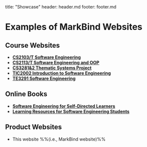 <frontmatter>
  title: "Showcase"
  header: header.md
  footer: footer.md
</frontmatter>

# Examples of MarkBind Websites

## Course Websites
* [**CS2103/T Software Engineering**](https://www.comp.nus.edu.sg/~cs2103)
* [**CS2113/T Software Engineering and OOP**](https://www.comp.nus.edu.sg/~cs2113)
* [**CS3281&2 Thematic Systems Project**](https://nus-cs3281.github.io/website/)
* [**TIC2002 Introduction to Software Engineering**](https://nus-tic2002-2018.github.io/website/)
* [**TE3291 Software Engineering**](https://nus-te3201.github.io/website/)

## Online Books
* [**Software Engineering for Self-Directed Learners**](https://se-edu.github.io/se-book/)
* [**Learning Resources for Software Engineering Students**](https://se-edu.github.io/learningresources/)


## Product Websites
* This website %%(i.e., MarkBind website)%%
